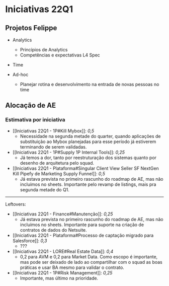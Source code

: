 # Iniciativas 22Q1
## Projetos Felippe
- Analytics
	- Princípios de Analytics
	- Competências e expectativas L4 Spec
- Time

- Ad-hoc
	- Planejar rotina e desenvolvimento na entrada de novas pessoas no time

## Alocação de AE
### Estimativa por iniciativa
- [[Iniciativas 22Q1 - 1P#Kill Mybox]]: *0,5*
	- Necessidade na segunda metade do quarter, quando aplicações de substituição ao Mybox planejadas para esse período já estiverem terminando de serem validadas.
- [[Iniciativas 22Q1 - 1P#Supply 1P Internal Tools]]: *0,25*
	- Já temos a dor, tanto por reestruturação dos sistemas quanto por desenho de arquitetura pelo squad.
- [[Iniciativas 22Q1 - Plataforma#Singular Client View Seller SF NextGen Kill Pipefy de Marketing Supply Funnel]]: *0,5*
	- Já estava prevista no primeiro rascunho do roadmap de AE, mas não incluímos no sheets. Importante pelo revamp de listings, mais pra segunda metade do Q1.
---
Leftovers:
- [[Iniciativas 22Q1 - Finance#Manutenção]]: *0,25*
	- Já estava prevista no primeiro rascunho do roadmap de AE, mas não incluímos no sheets. Importante para suporte na criação de contratos de dados do Netsuite.
- [[Iniciativas 22Q1 - Plataforma#Processo de captação migrado para Salesforce]]: *0,3*
	- ???
- [[Iniciativas 22Q1 - LORE#Real Estate Data]]: *0,4*
	- 0,2 para AVM e 0,2 para Market Data. Como escopo é importante, mas pode ser deixado de lado ao compartilhar com o squad as boas práticas e usar BA mesmo para validar o contrato.
- [[Iniciativas 22Q1 - 1P#Risk Management]]: *0,25*
	- Importante, mas último na prioridade.
